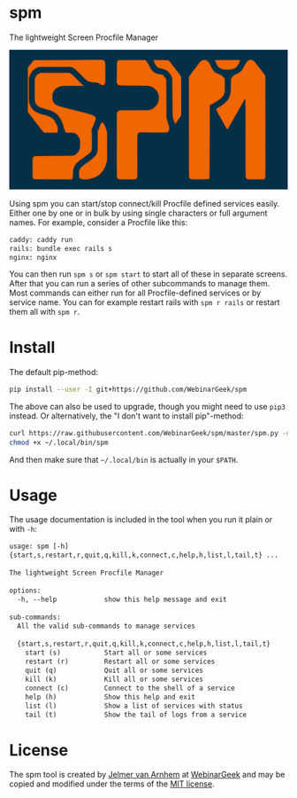 # spm

The lightweight Screen Procfile Manager

![test](./spm.svg)

Using spm you can start/stop connect/kill Procfile defined services easily.
Either one by one or in bulk by using single characters or full argument names.
For example, consider a Procfile like this:

```
caddy: caddy run
rails: bundle exec rails s
nginx: nginx
```

You can then run `spm s` or `spm start` to start all of these in separate screens.
After that you can run a series of other subcommands to manage them.
Most commands can either run for all Procfile-defined services or by service name.
You can for example restart rails with `spm r rails` or restart them all with `spm r`.

# Install

The default pip-method:

```bash
pip install --user -I git+https://github.com/WebinarGeek/spm
```

The above can also be used to upgrade, though you might need to use `pip3` instead.
Or alternatively, the "I don't want to install pip"-method:

```bash
curl https://raw.githubusercontent.com/WebinarGeek/spm/master/spm.py -o ~/.local/bin/spm
chmod +x ~/.local/bin/spm
```

And then make sure that `~/.local/bin` is actually in your `$PATH`.

# Usage

The usage documentation is included in the tool when you run it plain or with `-h`:

```
usage: spm [-h] {start,s,restart,r,quit,q,kill,k,connect,c,help,h,list,l,tail,t} ...

The lightweight Screen Procfile Manager

options:
  -h, --help            show this help message and exit

sub-commands:
  All the valid sub-commands to manage services

  {start,s,restart,r,quit,q,kill,k,connect,c,help,h,list,l,tail,t}
    start (s)           Start all or some services
    restart (r)         Restart all or some services
    quit (q)            Quit all or some services
    kill (k)            Kill all or some services
    connect (c)         Connect to the shell of a service
    help (h)            Show this help and exit
    list (l)            Show a list of services with status
    tail (t)            Show the tail of logs from a service
```

# License

The spm tool is created by [Jelmer van Arnhem](https://github.com/Jelmerro) at [WebinarGeek](https://github.com/WebinarGeek)
and may be copied and modified under the terms of the [MIT license](./LICENSE).
